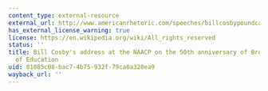 ```yaml
---
content_type: external-resource
external_url: http://www.americanrhetoric.com/speeches/billcosbypoundcakespeech.htm
has_external_license_warning: true
license: https://en.wikipedia.org/wiki/All_rights_reserved
status: ''
title: Bill Cosby's address at the NAACP on the 50th anniversary of Brown v. Board
  of Education
uid: 81085c08-bac7-4b75-932f-79ca0a328ea9
wayback_url: ''
---
```

